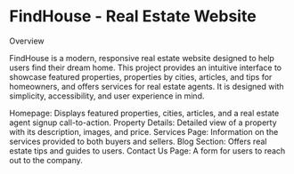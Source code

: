 # FindHouse - Real Estate Website

Overview

FindHouse is a modern, responsive real estate website designed to help users find their dream home. This project provides an intuitive interface to showcase featured properties, properties by cities, articles, and tips for homeowners, and offers services for real estate agents. It is designed with simplicity, accessibility, and user experience in mind.

Homepage: Displays featured properties, cities, articles, and a real estate agent signup call-to-action.
Property Details: Detailed view of a property with its description, images, and price.
Services Page: Information on the services provided to both buyers and sellers.
Blog Section: Offers real estate tips and guides to users.
Contact Us Page: A form for users to reach out to the company.
